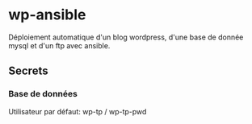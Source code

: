 # wp-ansible

Déploiement automatique d'un blog wordpress, d'une base de donnée mysql et d'un ftp avec ansible.

## Secrets

### Base de données

Utilisateur par défaut: wp-tp / wp-tp-pwd
